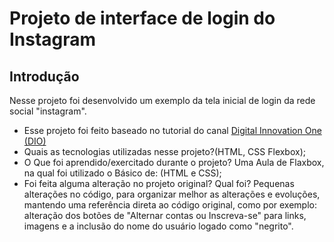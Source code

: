  # Projeto de interface de login do Instagram

 ## Introdução

 Nesse projeto foi desenvolvido um exemplo da tela inicial de login da rede social "instagram".

 * Esse projeto foi feito baseado no tutorial do canal [Digital Innovation One (DIO)](https://digitalinnovation.one/)
 * Quais as tecnologias utilizadas nesse projeto?(HTML, CSS Flexbox);
 * O Que foi aprendido/exercitado durante o projeto? Uma Aula de Flaxbox, na qual foi utilizado o Básico de: (HTML e CSS);
 * Foi feita alguma alteração no projeto original? Qual foi? Pequenas alterações no código, para organizar melhor as alterações e evoluções, mantendo uma referência direta ao código original, como por exemplo: alteração dos botões de "Alternar contas ou Inscreva-se" para links, imagens e a inclusão do nome do usuário logado como "negrito".
